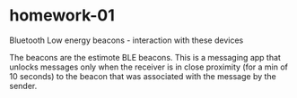 # homework-01
Bluetooth Low energy beacons - interaction with these devices

The beacons are the estimote BLE beacons. This is a messaging app that unlocks messages only when the receiver is in close proximity (for a min of 10 seconds) to the beacon that was associated with the message by the sender.
